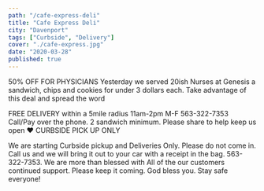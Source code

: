 ```yaml
---
path: "/cafe-express-deli"
title: "Cafe Express Deli"
city: "Davenport"
tags: ["Curbside", "Delivery"]
cover: "./cafe-express.jpg"
date: "2020-03-28"
published: true
---
```


50% OFF FOR PHYSICIANS Yesterday we served 20ish Nurses at Genesis a sandwich, chips and cookies for under 3 dollars each. Take advantage of this deal and spread the word

FREE DELIVERY within a 5mile radius 11am-2pm M-F 563-322-7353 Call/Pay over the phone. 2 sandwich minimum. Please share to help keep us open ♥️ CURBSIDE PICK UP ONLY

We are starting Curbside pickup and Deliveries Only. Please do not come in. Call us and we will bring it out to your car with a receipt in the bag. 563-322-7353. We are more than blessed with All of the our customers continued support. Please keep it coming. God bless you. Stay safe everyone!
